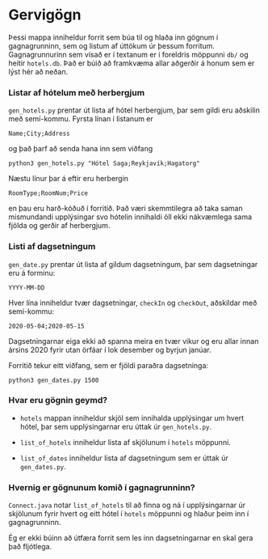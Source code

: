 # Gervigögn

Þessi mappa inniheldur forrit sem
búa til og hlaða inn gögnum í 
gagnagrunninn, sem og listum af
úttökum úr þessum forritum.
Gagnagrunnurinn sem vísað er í 
textanum er í foreldris möppunni `db/` og 
heitir `hotels.db`. Það er búið 
að framkvæma allar aðgerðir á honum 
sem er lýst hér að neðan.

### Listar af hótelum með herbergjum

`gen_hotels.py` prentar út lista af hótel herbergjum,
þar sem gildi eru aðskilin með semí-kommu.
Fyrsta línan í listanum er

```
Name;City;Address
```

og það þarf að senda hana inn sem viðfang

```
python3 gen_hotels.py "Hótel Saga;Reykjavík;Hagatorg"
```

Næstu línur þar á eftir eru herbergin

```
RoomType;RoomNum;Price
```

en þau eru harð-kóðuð í forritið. Það væri
skemmtilegra að taka saman mismundandi 
upplýsingar svo hótelin innihaldi öll ekki
nákvæmlega sama fjölda og gerðir
af herbergjum.

### Listi af dagsetningum

`gen_date.py` prentar út lista af gildum dagsetningum, 
þar sem dagsetningar eru á forminu: 

```
YYYY-MM-DD
```

Hver lína inniheldur tvær dagsetningar,
`checkIn` og `checkOut`, aðskildar með 
semí-kommu:

```
2020-05-04;2020-05-15
```

Dagsetningarnar eiga ekki að spanna
meira en tvær vikur og eru allar innan ársins
2020 fyrir utan örfáar í lok desember og
byrjun janúar.

Forritið tekur eitt viðfang, sem er 
fjöldi paraðra dagsetninga:

```
python3 gen_dates.py 1500
```

### Hvar eru gögnin geymd?

+ `hotels` mappan inniheldur skjöl sem 
  innihalda upplýsingar um hvert hótel,
  þar sem upplýsingarnar eru úttak úr 
  `gen_hotels.py`.

+ `list_of_hotels` inniheldur lista
af skjölunum í `hotels` möppunni.

+ `list_of_dates` inniheldur lista
  af dagsetningum sem er úttak úr
  `gen_dates.py`.

### Hvernig er gögnunum komið í gagnagrunninn?

`Connect.java` notar `list_of_hotels`
til að finna og ná í upplýsingarnar úr
skjölunum fyrir hvert og eitt hótel í 
`hotels` möppunni og hlaður þeim inn í 
gagnagrunninn. 

Ég er ekki búinn að útfæra forrit sem
les inn dagsetningarnar en skal gera 
það fljótlega. 
